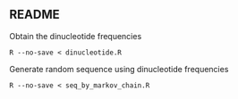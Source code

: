 README
-----------------------------

Obtain the dinucleotide frequencies

`R --no-save < dinucleotide.R`

Generate random sequence using dinucleotide frequencies

`R --no-save < seq_by_markov_chain.R`
